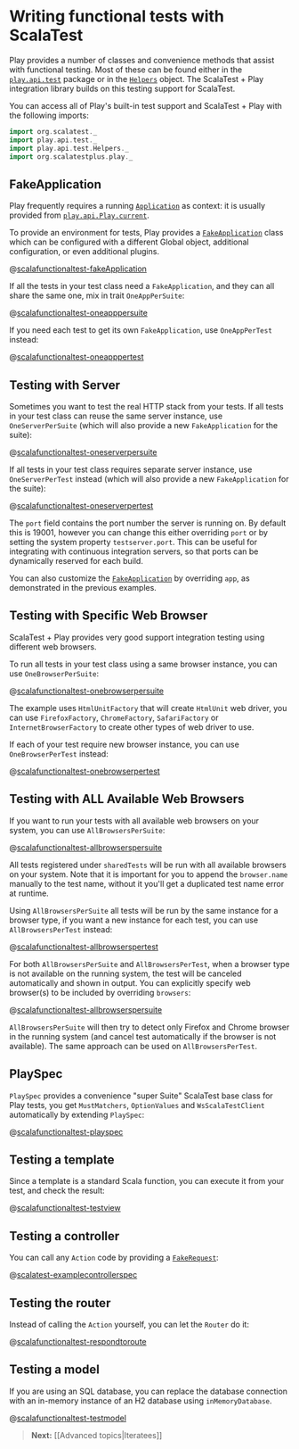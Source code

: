 # Writing functional tests with ScalaTest

Play provides a number of classes and convenience methods that assist with functional testing.  Most of these can be found either in the [`play.api.test`](api/scala/index.html#play.api.test.package) package or in the [`Helpers`](api/scala/index.html#play.api.test.Helpers$) object. The ScalaTest + Play integration library builds on this testing support for ScalaTest.

You can access all of Play's built-in test support and ScalaTest + Play with the following imports:

```scala
import org.scalatest._
import play.api.test._
import play.api.test.Helpers._
import org.scalatestplus.play._
```

## FakeApplication

Play frequently requires a running [`Application`](api/scala/index.html#play.api.Application) as context: it is usually provided from [`play.api.Play.current`](api/scala/index.html#play.api.Play$).

To provide an environment for tests, Play provides a [`FakeApplication`](api/scala/index.html#play.api.test.FakeApplication) class which can be configured with a different Global object, additional configuration, or even additional plugins.

@[scalafunctionaltest-fakeApplication](code-scalatestplus-play/ScalaFunctionalTestSpec.scala)

If all the tests in your test class need a `FakeApplication`, and they can all share the same one, mix in trait `OneAppPerSuite`:

@[scalafunctionaltest-oneapppersuite](code-scalatestplus-play/oneapppersuite/ExampleSpec.scala)

If you need each test to get its own `FakeApplication`, use `OneAppPerTest` instead:

@[scalafunctionaltest-oneapppertest](code-scalatestplus-play/oneapppertest/ExampleSpec.scala)

## Testing with Server

Sometimes you want to test the real HTTP stack from your tests. If all tests in your test class can reuse the same server instance, use `OneServerPerSuite` (which will also provide a new `FakeApplication` for the suite):

@[scalafunctionaltest-oneserverpersuite](code-scalatestplus-play/oneserverpersuite/ExampleSpec.scala)

If all tests in your test class requires separate server instance, use `OneServerPerTest` instead (which will also provide a new `FakeApplication` for the suite):

@[scalafunctionaltest-oneserverpertest](code-scalatestplus-play/oneserverpertest/ExampleSpec.scala)

The `port` field contains the port number the server is running on.  By default this is 19001, however you can change this either overriding `port` or by setting the system property `testserver.port`.  This can be useful for integrating with continuous integration servers, so that ports can be dynamically reserved for each build.

You can also customize the [`FakeApplication`](api/scala/index.html#play.api.test.FakeApplication) by overriding `app`, as demonstrated in the previous examples.

## Testing with Specific Web Browser

ScalaTest + Play provides very good support integration testing using different web browsers.

To run all tests in your test class using a same browser instance, you can use `OneBrowserPerSuite`:

@[scalafunctionaltest-onebrowserpersuite](code-scalatestplus-play/onebrowserpersuite/ExampleSpec.scala)

The example uses `HtmlUnitFactory` that will create `HtmlUnit` web driver, you can use `FirefoxFactory`, `ChromeFactory`, `SafariFactory` or `InternetBrowserFactory`
to create other types of web driver to use.

If each of your test require new browser instance, you can use `OneBrowserPerTest` instead:

@[scalafunctionaltest-onebrowserpertest](code-scalatestplus-play/onebrowserpertest/ExampleSpec.scala)


## Testing with ALL Available Web Browsers

If you want to run your tests with all available web browsers on your system, you can use `AllBrowsersPerSuite`:

@[scalafunctionaltest-allbrowserspersuite](code-scalatestplus-play/allbrowserspersuite/ExampleSpec.scala)

All tests registered under `sharedTests` will be run with all available browsers on your system.  Note that it is important for you to append the `browser.name` manually to the test name, without it you'll get a duplicated test name error at runtime.

Using `AllBrowsersPerSuite` all tests will be run by the same instance for a browser type, if you want a new instance for each test, you can use `AllBrowsersPerTest` instead:

@[scalafunctionaltest-allbrowserspertest](code-scalatestplus-play/allbrowserspertest/ExampleSpec.scala)

For both `AllBrowsersPerSuite` and `AllBrowsersPerTest`, when a browser type is not available on the running system, the test will be canceled automatically and shown in output.  You can explicitly specify web browser(s) to be included by overriding `browsers`:

@[scalafunctionaltest-allbrowserspersuite](code-scalatestplus-play/allbrowserspersuite/ExampleOverrideBrowsersSpec.scala)

`AllBrowsersPerSuite` will then try to detect only Firefox and Chrome browser in the running system (and cancel test automatically if the browser is not available).  The same approach can be used on `AllBrowsersPerTest`.

## PlaySpec

`PlaySpec` provides a convenience "super Suite" ScalaTest base class for Play tests, you get `MustMatchers`, `OptionValues` and `WsScalaTestClient` automatically by extending `PlaySpec`:

@[scalafunctionaltest-playspec](code-scalatestplus-play/playspec/ExampleSpec.scala)

## Testing a template

Since a template is a standard Scala function, you can execute it from your test, and check the result:

@[scalafunctionaltest-testview](code-scalatestplus-play/ScalaFunctionalTestSpec.scala)

## Testing a controller

You can call any `Action` code by providing a [`FakeRequest`](api/scala/index.html#play.api.test.FakeRequest):

@[scalatest-examplecontrollerspec](code-scalatestplus-play/ExampleControllerSpec.scala)

## Testing the router

Instead of calling the `Action` yourself, you can let the `Router` do it:

@[scalafunctionaltest-respondtoroute](code-scalatestplus-play/ScalaFunctionalTestSpec.scala)

## Testing a model

If you are using an SQL database, you can replace the database connection with an in-memory instance of an H2 database using `inMemoryDatabase`.

@[scalafunctionaltest-testmodel](code-scalatestplus-play/ScalaFunctionalTestSpec.scala)

> **Next:** [[Advanced topics|Iteratees]]
